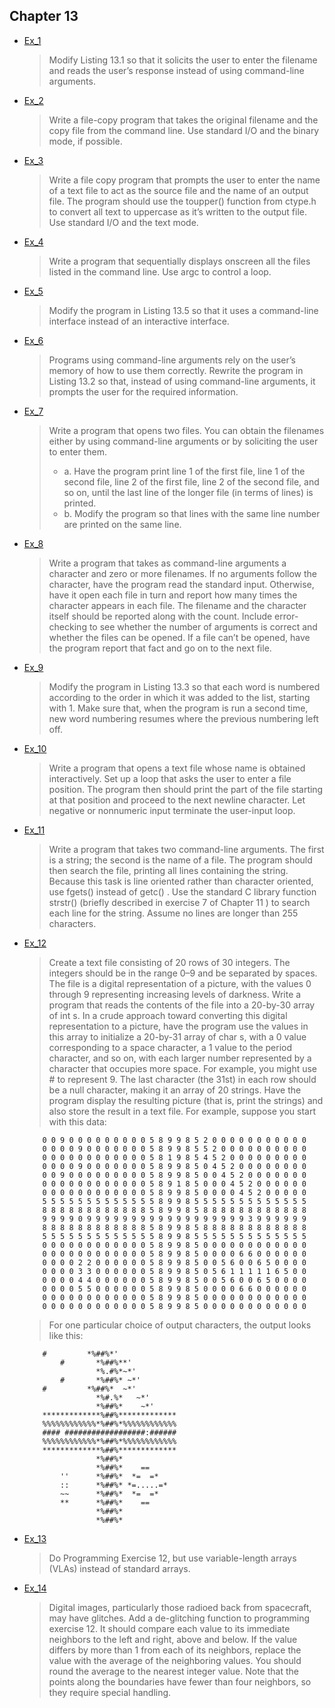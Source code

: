 ## Chapter 13

- [Ex_1](./Ex_1.c)
    > Modify Listing 13.1 so that it solicits the user to enter the filename and reads the user’s response instead of using command-line arguments.
- [Ex_2](./Ex_2.c)
    > Write a file-copy program that takes the original filename and the copy file from the command line. Use standard I/O and the binary mode, if possible.
- [Ex_3](./Ex_3.c)
    > Write a file copy program that prompts the user to enter the name of a text file to act as the source file and the name of an output file. The program should use the toupper() function from ctype.h to convert all text to uppercase as it’s written to the output file. Use standard I/O and the text mode.
- [Ex_4](./Ex_4.c)
    > Write a program that sequentially displays onscreen all the files listed in the command line. Use argc to control a loop.
- [Ex_5](./Ex_5.c)
    > Modify the program in Listing 13.5 so that it uses a command-line interface instead of an interactive interface.
- [Ex_6](./Ex_6.c)
    > Programs using command-line arguments rely on the user’s memory of how to use them correctly. Rewrite the program in Listing 13.2 so that, instead of using command-line arguments, it prompts the user for the required information.
- [Ex_7](./Ex_7.c)
    > Write a program that opens two files. You can obtain the filenames either by using command-line arguments or by soliciting the user to enter them.
    >   - a. Have the program print line 1 of the first file, line 1 of the second file, line 2 of the first file, line 2 of the second file, and so on, until the last line of the longer file (in terms of lines) is printed.
    >   - b. Modify the program so that lines with the same line number are printed on the same line.
- [Ex_8](./Ex_8.c)
    > Write a program that takes as command-line arguments a character and zero or more filenames. If no arguments follow the character, have the program read the standard input. Otherwise, have it open each file in turn and report how many times the character appears in each file. The filename and the character itself should be reported along with the count. Include error-checking to see whether the number of arguments is correct and whether the files can be opened. If a file can’t be opened, have the program report that fact and go on to the next file.
- [Ex_9](./Ex_9.c)
    > Modify the program in Listing 13.3 so that each word is numbered according to the order in which it was added to the list, starting with 1. Make sure that, when the program is run a second time, new word numbering resumes where the previous numbering left off.
- [Ex_10](./Ex_10.c)
    > Write a program that opens a text file whose name is obtained interactively. Set up a loop that asks the user to enter a file position. The program then should print the part of the file starting at that position and proceed to the next newline character. Let negative or nonnumeric input terminate the user-input loop.
- [Ex_11](./Ex_11.c)
    > Write a program that takes two command-line arguments. The first is a string; the second is the name of a file. The program should then search the file, printing all lines containing the string. Because this task is line oriented rather than character oriented, use fgets() instead of getc() . Use the standard C library function strstr() (briefly described in exercise 7 of Chapter 11 ) to search each line for the string. Assume no lines are longer than 255 characters.
- [Ex_12](./Ex_12.c)
    > Create a text file consisting of 20 rows of 30 integers. The integers should be in the range 0–9 and be separated by spaces. The file is a digital representation of a picture, with the values 0 through 9 representing increasing levels of darkness. Write a program that reads the contents of the file into a 20-by-30 array of int s. In a crude approach toward converting this digital representation to a picture, have the program use the values in this array to initialize a 20-by-31 array of char s, with a 0 value corresponding to a space character, a 1 value to the period character, and so on, with each larger number represented by a character that occupies more space. For example, you might use # to represent 9. The last character (the 31st) in each row should be a null character, making it an array of 20 strings. Have the program display the resulting picture (that is, print the strings) and also store the result in a text file. For example, suppose you start with this data:
    ```
        0 0 9 0 0 0 0 0 0 0 0 0 5 8 9 9 8 5 2 0 0 0 0 0 0 0 0 0 0 0
        0 0 0 0 9 0 0 0 0 0 0 0 5 8 9 9 8 5 5 2 0 0 0 0 0 0 0 0 0 0
        0 0 0 0 0 0 0 0 0 0 0 0 5 8 1 9 8 5 4 5 2 0 0 0 0 0 0 0 0 0
        0 0 0 0 9 0 0 0 0 0 0 0 5 8 9 9 8 5 0 4 5 2 0 0 0 0 0 0 0 0
        0 0 9 0 0 0 0 0 0 0 0 0 5 8 9 9 8 5 0 0 4 5 2 0 0 0 0 0 0 0
        0 0 0 0 0 0 0 0 0 0 0 0 5 8 9 1 8 5 0 0 0 4 5 2 0 0 0 0 0 0
        0 0 0 0 0 0 0 0 0 0 0 0 5 8 9 9 8 5 0 0 0 0 4 5 2 0 0 0 0 0
        5 5 5 5 5 5 5 5 5 5 5 5 5 8 9 9 8 5 5 5 5 5 5 5 5 5 5 5 5 5
        8 8 8 8 8 8 8 8 8 8 8 8 5 8 9 9 8 5 8 8 8 8 8 8 8 8 8 8 8 8
        9 9 9 9 0 9 9 9 9 9 9 9 9 9 9 9 9 9 9 9 9 9 9 3 9 9 9 9 9 9
        8 8 8 8 8 8 8 8 8 8 8 8 5 8 9 9 8 5 8 8 8 8 8 8 8 8 8 8 8 8
        5 5 5 5 5 5 5 5 5 5 5 5 5 8 9 9 8 5 5 5 5 5 5 5 5 5 5 5 5 5
        0 0 0 0 0 0 0 0 0 0 0 0 5 8 9 9 8 5 0 0 0 0 0 0 0 0 0 0 0 0
        0 0 0 0 0 0 0 0 0 0 0 0 5 8 9 9 8 5 0 0 0 0 6 6 0 0 0 0 0 0
        0 0 0 0 2 2 0 0 0 0 0 0 5 8 9 9 8 5 0 0 5 6 0 0 6 5 0 0 0 0
        0 0 0 0 3 3 0 0 0 0 0 0 5 8 9 9 8 5 0 5 6 1 1 1 1 1 6 5 0 0
        0 0 0 0 4 4 0 0 0 0 0 0 5 8 9 9 8 5 0 0 5 6 0 0 6 5 0 0 0 0
        0 0 0 0 5 5 0 0 0 0 0 0 5 8 9 9 8 5 0 0 0 0 6 6 0 0 0 0 0 0
        0 0 0 0 0 0 0 0 0 0 0 0 5 8 9 9 8 5 0 0 0 0 0 0 0 0 0 0 0 0
        0 0 0 0 0 0 0 0 0 0 0 0 5 8 9 9 8 5 0 0 0 0 0 0 0 0 0 0 0 0
    ```
    > For one particular choice of output characters, the output looks like this:
    ```
        #         *%##%*'           
            #       *%##%**'          
                    *%.#%*~*'         
            #       *%##%* ~*'        
        #         *%##%*  ~*'       
                    *%#.%*   ~*'      
                    *%##%*    ~*'     
        *************%##%*************
        %%%%%%%%%%%%*%##%*%%%%%%%%%%%%
        #### ##################:######
        %%%%%%%%%%%%*%##%*%%%%%%%%%%%%
        *************%##%*************
                    *%##%*            
                    *%##%*    ==      
            ''      *%##%*  *=  =*    
            ::      *%##%* *=.....=*  
            ~~      *%##%*  *=  =*    
            **      *%##%*    ==      
                    *%##%*            
                    *%##%*   
    ```
- [Ex_13](./Ex_13.c)
    > Do Programming Exercise 12, but use variable-length arrays (VLAs) instead of standard arrays.
- [Ex_14](./Ex_14.c)
    > Digital images, particularly those radioed back from spacecraft, may have glitches. Add a de-glitching function to programming exercise 12. It should compare each value to its immediate neighbors to the left and right, above and below. If the value differs by more than 1 from each of its neighbors, replace the value with the average of the neighboring values. You should round the average to the nearest integer value. Note that the points along the boundaries have fewer than four neighbors, so they require special handling.